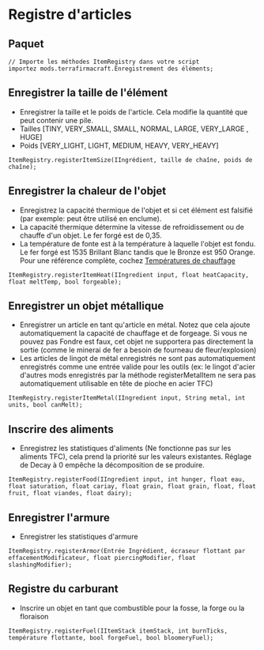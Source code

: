 # Registre d'articles

## Paquet
```zenscript
// Importe les méthodes ItemRegistry dans votre script
importez mods.terrafirmacraft.Enregistrement des éléments;
```

## Enregistrer la taille de l'élément
- Enregistrer la taille et le poids de l'article. Cela modifie la quantité que peut contenir une pile.
- Tailles [TINY, VERY_SMALL, SMALL, NORMAL, LARGE, VERY_LARGE , HUGE]
- Poids [VERY_LIGHT, LIGHT, MEDIUM, HEAVY, VERY_HEAVY]
```zenscript
ItemRegistry.registerItemSize(IIngrédient, taille de chaîne, poids de chaîne);
```

## Enregistrer la chaleur de l'objet
- Enregistrez la capacité thermique de l'objet et si cet élément est falsifié (par exemple: peut être utilisé en enclume).
- La capacité thermique détermine la vitesse de refroidissement ou de chauffe d'un objet. Le fer forgé est de 0,35.
- La température de fonte est à la température à laquelle l'objet est fondu. Le fer forgé est 1535 Brillant Blanc tandis que le Bronze est 950 Orange. Pour une référence complète, cochez [Températures de chauffage](/Mods/Terrafirmacraft/HeatingTemperatures)
```zenscript
ItemRegistry.registerItemHeat(IIngredient input, float heatCapacity, float meltTemp, bool forgeable);
```

## Enregistrer un objet métallique
- Enregistrer un article en tant qu'article en métal. Notez que cela ajoute automatiquement la capacité de chauffage et de forgeage. Si vous ne pouvez pas Fondre est faux, cet objet ne supportera pas directement la sortie (comme le minerai de fer a besoin de fourneau de fleur/explosion)
- Les articles de lingot de métal enregistrés ne sont pas automatiquement enregistrés comme une entrée valide pour les outils (ex: le lingot d'acier d'autres mods enregistrés par la méthode registerMetalItem ne sera pas automatiquement utilisable en tête de pioche en acier TFC)
```zenscript
ItemRegistry.registerItemMetal(IIngredient input, String metal, int units, bool canMelt);
```

## Inscrire des aliments
- Enregistrez les statistiques d'aliments (Ne fonctionne pas sur les aliments TFC), cela prend la priorité sur les valeurs existantes. Réglage de Decay à 0 empêche la décomposition de se produire.
```zenscript
ItemRegistry.registerFood(IIngredient input, int hunger, float eau, float saturation, float cariay, float grain, float grain, float, float fruit, float viandes, float dairy);
```

## Enregistrer l'armure
- Enregistrer les statistiques d'armure
```zenscript
ItemRegistry.registerArmor(Entrée Ingrédient, écraseur flottant par effacementModificateur, float piercingModifier, float slashingModifier);
```

## Registre du carburant
- Inscrire un objet en tant que combustible pour la fosse, la forge ou la floraison
```zenscript
ItemRegistry.registerFuel(IItemStack itemStack, int burnTicks, température flottante, bool forgeFuel, bool bloomeryFuel);
```
